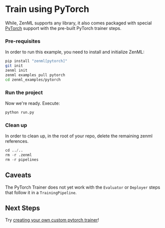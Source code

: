# Train using PyTorch
While, ZenML supports any library, it also comes packaged with special [PyTorch](https://pytorch.org/) support with 
the pre-built PyTorch trainer steps.


### Pre-requisites
In order to run this example, you need to install and initialize ZenML:

```bash
pip install "zenml[pytorch]"
git init
zenml init
zenml examples pull pytorch
cd zenml_examples/pytorch
```

### Run the project
Now we're ready. Execute:

```bash
python run.py
```

### Clean up
In order to clean up, in the root of your repo, delete the remaining zenml references.

```python
cd ../..
rm -r .zenml
rm -r pipelines
```

## Caveats
The PyTorch Trainer does not yet work with the `Evaluator` or `Deployer` steps that follow it in a `TrainingPipeline`.

## Next Steps
Try [creating your own custom pytorch trainer](https://docs.zenml.io/getting-started/creating-custom-logic.html)!